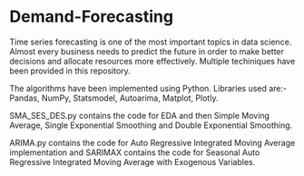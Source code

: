# Demand-Forecasting

Time series forecasting is one of the most important topics in data science. Almost every business needs to predict the future in order to make better decisions and allocate resources more effectively.
Multiple techiniques have been provided in this repository.

The algorithms have been implemented using Python.
Libraries used are:- Pandas, NumPy, Statsmodel, Autoarima, Matplot, Plotly.

SMA_SES_DES.py contains the code for EDA and then Simple Moving Average, Single Exponential Smoothing and Double Exponential Smoothing.

ARIMA.py contains the code for Auto Regressive Integrated Moving Average implementation and SARIMAX contains the code for Seasonal Auto Regressive Integrated Moving Average with Exogenous Variables.
